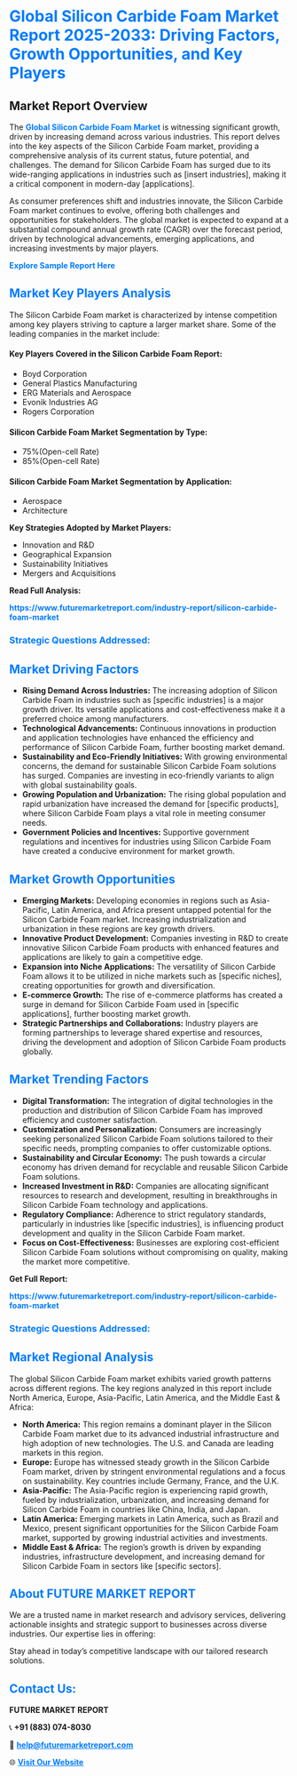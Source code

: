 <h1 style="color: #007BFF;">Global Silicon Carbide Foam Market Report 2025-2033: Driving Factors, Growth Opportunities, and Key Players</h1>

<section id="overview">
<h2>Market Report Overview</h2>
<p>The <a href="https://www.futuremarketreport.com/industry-report/silicon-carbide-foam-market" style="color: #007BFF; text-decoration: none;"><strong>Global Silicon Carbide Foam Market</strong></a> is witnessing significant growth, driven by increasing demand across various industries. This report delves into the key aspects of the Silicon Carbide Foam market, providing a comprehensive analysis of its current status, future potential, and challenges. The demand for Silicon Carbide Foam has surged due to its wide-ranging applications in industries such as [insert industries], making it a critical component in modern-day [applications].</p>
<p>As consumer preferences shift and industries innovate, the Silicon Carbide Foam market continues to evolve, offering both challenges and opportunities for stakeholders. The global market is expected to expand at a substantial compound annual growth rate (CAGR) over the forecast period, driven by technological advancements, emerging applications, and increasing investments by major players.</p>
</section>

<section id="overview">
<p><a href="https://www.futuremarketreport.com/request-sample/reportId=114551" style="color: #007BFF; text-decoration: none;"><strong>Explore Sample Report Here</strong></a></p>
</section>

<section id="key-players">
<h2 style="color: #007BFF;">Market Key Players Analysis</h2>
<p>The Silicon Carbide Foam market is characterized by intense competition among key players striving to capture a larger market share. Some of the leading companies in the market include:</p>
<h4>Key Players Covered in the Silicon Carbide Foam Report:</h4>
<ul><li>Boyd Corporation</li><li>General Plastics Manufacturing</li><li>ERG Materials and Aerospace</li><li>Evonik Industries AG</li><li>Rogers Corporation</li></ul>
<h4>Silicon Carbide Foam Market Segmentation by Type:</h4>
<ul><li>75%(Open-cell Rate)</li><li>85%(Open-cell Rate)</li></ul>

<h4>Silicon Carbide Foam Market Segmentation by Application:</h4>
<ul><li>Aerospace</li><li>Architecture</li></ul>
<p><strong>Key Strategies Adopted by Market Players:</strong></p>
<ul>
<li>Innovation and R&D</li>
<li>Geographical Expansion</li>
<li>Sustainability Initiatives</li>
<li>Mergers and Acquisitions</li>
</ul>
</section>

<section>
<p><strong>Read Full Analysis: </strong></p><a href="https://www.futuremarketreport.com/industry-report/silicon-carbide-foam-market" style="color: #007BFF; text-decoration: none;"><strong>https://www.futuremarketreport.com/industry-report/silicon-carbide-foam-market</strong></a>
<h3 style="color: #007BFF;">Strategic Questions Addressed:</h3>
</section>

<section id="driving-factors">
<h2 style="color: #007BFF;">Market Driving Factors</h2>
<ul>
<li><strong>Rising Demand Across Industries:</strong> The increasing adoption of Silicon Carbide Foam in industries such as [specific industries] is a major growth driver. Its versatile applications and cost-effectiveness make it a preferred choice among manufacturers.</li>
<li><strong>Technological Advancements:</strong> Continuous innovations in production and application technologies have enhanced the efficiency and performance of Silicon Carbide Foam, further boosting market demand.</li>
<li><strong>Sustainability and Eco-Friendly Initiatives:</strong> With growing environmental concerns, the demand for sustainable Silicon Carbide Foam solutions has surged. Companies are investing in eco-friendly variants to align with global sustainability goals.</li>
<li><strong>Growing Population and Urbanization:</strong> The rising global population and rapid urbanization have increased the demand for [specific products], where Silicon Carbide Foam plays a vital role in meeting consumer needs.</li>
<li><strong>Government Policies and Incentives:</strong> Supportive government regulations and incentives for industries using Silicon Carbide Foam have created a conducive environment for market growth.</li>
</ul>
</section>

<section id="growth-opportunities">
<h2 style="color: #007BFF;">Market Growth Opportunities</h2>
<ul>
<li><strong>Emerging Markets:</strong> Developing economies in regions such as Asia-Pacific, Latin America, and Africa present untapped potential for the Silicon Carbide Foam market. Increasing industrialization and urbanization in these regions are key growth drivers.</li>
<li><strong>Innovative Product Development:</strong> Companies investing in R&D to create innovative Silicon Carbide Foam products with enhanced features and applications are likely to gain a competitive edge.</li>
<li><strong>Expansion into Niche Applications:</strong> The versatility of Silicon Carbide Foam allows it to be utilized in niche markets such as [specific niches], creating opportunities for growth and diversification.</li>
<li><strong>E-commerce Growth:</strong> The rise of e-commerce platforms has created a surge in demand for Silicon Carbide Foam used in [specific applications], further boosting market growth.</li>
<li><strong>Strategic Partnerships and Collaborations:</strong> Industry players are forming partnerships to leverage shared expertise and resources, driving the development and adoption of Silicon Carbide Foam products globally.</li>
</ul>
</section>

<section id="trending-factors">
<h2 style="color: #007BFF;">Market Trending Factors</h2>
<ul>
<li><strong>Digital Transformation:</strong> The integration of digital technologies in the production and distribution of Silicon Carbide Foam has improved efficiency and customer satisfaction.</li>
<li><strong>Customization and Personalization:</strong> Consumers are increasingly seeking personalized Silicon Carbide Foam solutions tailored to their specific needs, prompting companies to offer customizable options.</li>
<li><strong>Sustainability and Circular Economy:</strong> The push towards a circular economy has driven demand for recyclable and reusable Silicon Carbide Foam solutions.</li>
<li><strong>Increased Investment in R&D:</strong> Companies are allocating significant resources to research and development, resulting in breakthroughs in Silicon Carbide Foam technology and applications.</li>
<li><strong>Regulatory Compliance:</strong> Adherence to strict regulatory standards, particularly in industries like [specific industries], is influencing product development and quality in the Silicon Carbide Foam market.</li>
<li><strong>Focus on Cost-Effectiveness:</strong> Businesses are exploring cost-efficient Silicon Carbide Foam solutions without compromising on quality, making the market more competitive.</li>
</ul>
</section>

<section>
<p><strong>Get Full Report: </strong></p><a href="https://www.futuremarketreport.com/industry-report/silicon-carbide-foam-market" style="color: #007BFF; text-decoration: none;"><strong>https://www.futuremarketreport.com/industry-report/silicon-carbide-foam-market</strong></a>
<h3 style="color: #007BFF;">Strategic Questions Addressed:</h3>
</section>


<section id="regional-analysis">
<h2 style="color: #007BFF;">Market Regional Analysis</h2>
<p>The global Silicon Carbide Foam market exhibits varied growth patterns across different regions. The key regions analyzed in this report include North America, Europe, Asia-Pacific, Latin America, and the Middle East & Africa:</p>
<ul>
<li><strong>North America:</strong> This region remains a dominant player in the Silicon Carbide Foam market due to its advanced industrial infrastructure and high adoption of new technologies. The U.S. and Canada are leading markets in this region.</li>
<li><strong>Europe:</strong> Europe has witnessed steady growth in the Silicon Carbide Foam market, driven by stringent environmental regulations and a focus on sustainability. Key countries include Germany, France, and the U.K.</li>
<li><strong>Asia-Pacific:</strong> The Asia-Pacific region is experiencing rapid growth, fueled by industrialization, urbanization, and increasing demand for Silicon Carbide Foam in countries like China, India, and Japan.</li>
<li><strong>Latin America:</strong> Emerging markets in Latin America, such as Brazil and Mexico, present significant opportunities for the Silicon Carbide Foam market, supported by growing industrial activities and investments.</li>
<li><strong>Middle East & Africa:</strong> The region’s growth is driven by expanding industries, infrastructure development, and increasing demand for Silicon Carbide Foam in sectors like [specific sectors].</li>
</ul>
</section>

<footer>
<h2 style="color: #007BFF;">About FUTURE MARKET REPORT</h2>
<p>We are a trusted name in market research and advisory services, delivering actionable insights and strategic support to businesses across diverse industries. Our expertise lies in offering:</p>

<p>Stay ahead in today’s competitive landscape with our tailored research solutions.</p>

<h2 style="color: #007BFF;">Contact Us:</h2>
<p><strong>FUTURE MARKET REPORT</strong></p>
<p>📞 <strong>+91 (883) 074-8030</strong></p>
<p>📧 <strong><a href="mailto:help@futuremarketreport.com" style="color: #007BFF;">help@futuremarketreport.com</a></strong></p>
<p>🌐 <strong><a href="https://www.futuremarketreport.com/" style="color: #007BFF;">Visit Our Website</a></strong></p>
</footer>